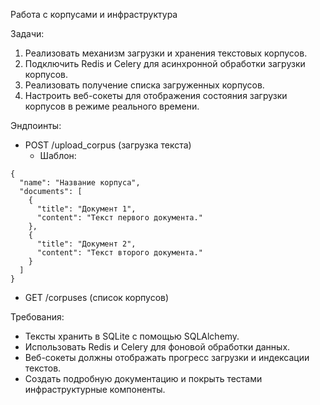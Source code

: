 Работа с корпусами и инфраструктура

Задачи:
1. Реализовать механизм загрузки и хранения текстовых корпусов.
2. Подключить Redis и Celery для асинхронной обработки загрузки корпусов.
3. Реализовать получение списка загруженных корпусов.
4. Настроить веб-сокеты для отображения состояния загрузки корпусов в режиме реального времени.

Эндпоинты:
- POST /upload_corpus (загрузка текста)
  - Шаблон:
```
{
  "name": "Название корпуса",
  "documents": [
    {
      "title": "Документ 1",
      "content": "Текст первого документа."
    },
    {
      "title": "Документ 2",
      "content": "Текст второго документа."
    }
  ]
}
```
- GET /corpuses (список корпусов)

Требования:
- Тексты хранить в SQLite с помощью SQLAlchemy.
- Использовать Redis и Celery для фоновой обработки данных.
- Веб-сокеты должны отображать прогресс загрузки и индексации текстов.
- Создать подробную документацию и покрыть тестами инфраструктурные компоненты.

